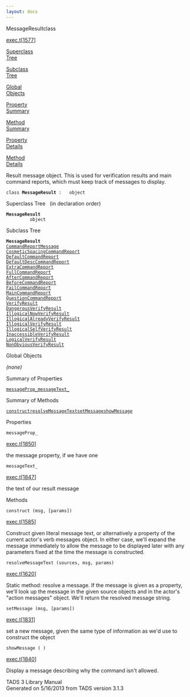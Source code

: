 ```yaml
---
layout: docs
---
```

<span class="title">MessageResult</span><span class="type">class</span>

[exec.t](../file/exec.t.html)\[[1577](../source/exec.t.html#1577)\]

[Superclass  
Tree](#_SuperClassTree_)

[Subclass  
Tree](#_SubClassTree_)

[Global  
Objects](#_ObjectSummary_)

[Property  
Summary](#_PropSummary_)

[Method  
Summary](#_MethodSummary_)

[Property  
Details](#_Properties_)

[Method  
Details](#_Methods_)

<div class="fdesc">

Result message object. This is used for verification results and main
command reports, which must keep track of messages to display.

`class `**`MessageResult`**` :   object`

</div>

<span id="_SuperClassTree_"></span>

<div class="mjhd">

<span class="hdln">Superclass Tree</span>   (in declaration order)

</div>

**`MessageResult`**  
`         object`  
<span id="_SubClassTree_"></span>

<div class="mjhd">

<span class="hdln">Subclass Tree</span>  

</div>

**`MessageResult`**  
[`CommandReportMessage`](../object/CommandReportMessage.html)  
[`CosmeticSpacingCommandReport`](../object/CosmeticSpacingCommandReport.html)  
[`DefaultCommandReport`](../object/DefaultCommandReport.html)  
[`DefaultDescCommandReport`](../object/DefaultDescCommandReport.html)  
[`ExtraCommandReport`](../object/ExtraCommandReport.html)  
[`FullCommandReport`](../object/FullCommandReport.html)  
[`AfterCommandReport`](../object/AfterCommandReport.html)  
[`BeforeCommandReport`](../object/BeforeCommandReport.html)  
[`FailCommandReport`](../object/FailCommandReport.html)  
[`MainCommandReport`](../object/MainCommandReport.html)  
[`QuestionCommandReport`](../object/QuestionCommandReport.html)  
[`VerifyResult`](../object/VerifyResult.html)  
[`DangerousVerifyResult`](../object/DangerousVerifyResult.html)  
[`IllogicalNowVerifyResult`](../object/IllogicalNowVerifyResult.html)  
[`IllogicalAlreadyVerifyResult`](../object/IllogicalAlreadyVerifyResult.html)  
[`IllogicalVerifyResult`](../object/IllogicalVerifyResult.html)  
[`IllogicalSelfVerifyResult`](../object/IllogicalSelfVerifyResult.html)  
[`InaccessibleVerifyResult`](../object/InaccessibleVerifyResult.html)  
[`LogicalVerifyResult`](../object/LogicalVerifyResult.html)  
[`NonObviousVerifyResult`](../object/NonObviousVerifyResult.html)  
<span id="_ObjectSummary_"></span>

<div class="mjhd">

<span class="hdln">Global Objects</span>  

</div>

*(none)* <span id="_PropSummary_"></span>

<div class="mjhd">

<span class="hdln">Summary of Properties</span>  

</div>

[`messageProp_`](#messageProp_)[`messageText_`](#messageText_)

<span id="_MethodSummary_"></span>

<div class="mjhd">

<span class="hdln">Summary of Methods</span>  

</div>

[`construct`](#construct)[`resolveMessageText`](#resolveMessageText)[`setMessage`](#setMessage)[`showMessage`](#showMessage)

<span id="_Properties_"></span>

<div class="mjhd">

<span class="hdln">Properties</span>  

</div>

<span id="messageProp_"></span>

`messageProp_`

[exec.t](../file/exec.t.html)\[[1850](../source/exec.t.html#1850)\]

<div class="desc">

the message property, if we have one

</div>

<span id="messageText_"></span>

`messageText_`

[exec.t](../file/exec.t.html)\[[1847](../source/exec.t.html#1847)\]

<div class="desc">

the text of our result message

</div>

<span id="_Methods_"></span>

<div class="mjhd">

<span class="hdln">Methods</span>  

</div>

<span id="construct"></span>

`construct (msg, [params])`

[exec.t](../file/exec.t.html)\[[1585](../source/exec.t.html#1585)\]

<div class="desc">

Construct given literal message text, or alternatively a property of the
current actor's verb messages object. In either case, we'll expand the
message immediately to allow the message to be displayed later with any
parameters fixed at the time the message is constructed.

</div>

<span id="resolveMessageText"></span>

`resolveMessageText (sources, msg, params)`

[exec.t](../file/exec.t.html)\[[1620](../source/exec.t.html#1620)\]

<div class="desc">

Static method: resolve a message. If the message is given as a property,
we'll look up the message in the given source objects and in the actor's
"action messages" object. We'll return the resolved message string.

</div>

<span id="setMessage"></span>

`setMessage (msg, [params])`

[exec.t](../file/exec.t.html)\[[1831](../source/exec.t.html#1831)\]

<div class="desc">

set a new message, given the same type of information as we'd use to
construct the object

</div>

<span id="showMessage"></span>

`showMessage ( )`

[exec.t](../file/exec.t.html)\[[1840](../source/exec.t.html#1840)\]

<div class="desc">

Display a message describing why the command isn't allowed.

</div>

<div class="ftr">

TADS 3 Library Manual  
Generated on 5/16/2013 from TADS version 3.1.3

</div>
